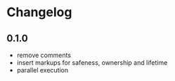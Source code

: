 # Changelog

## 0.1.0

- remove comments
- insert markups for safeness, ownership and lifetime
- parallel execution
